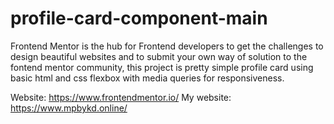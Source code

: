 # profile-card-component-main
Frontend Mentor is the hub for Frontend developers to get the challenges to design beautiful websites and to submit your own way of solution to the fontend mentor community, this project is pretty simple profile card using basic html and css flexbox with media queries for responsiveness.


Website: https://www.frontendmentor.io/
My website: https://www.mpbykd.online/
